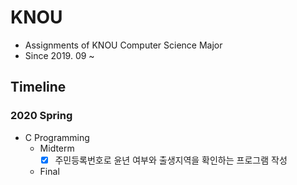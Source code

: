 # KNOU
* Assignments of KNOU Computer Science Major
* Since 2019. 09 ~ 

## Timeline
### 2020 Spring
* C Programming
  * Midterm
    - [x] 주민등록번호로 윤년 여부와 출생지역을 확인하는 프로그램 작성
  * Final
